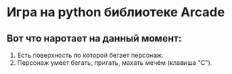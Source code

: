# Игра на python библиотеке Arcade
## Вот что наротает на данный момент:
1. Есть поверхность по которой бегает персонаж.
2. Персонаж умеет бегать, пригать, махать мечём (клавиша "С").
